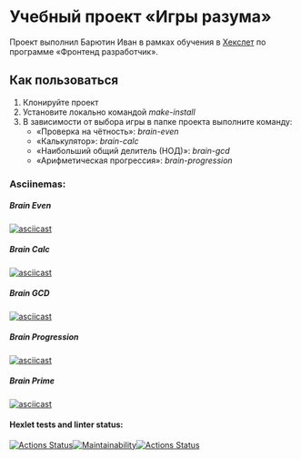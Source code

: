 
# Учебный проект «Игры разума»

Проект выполнил Барютин Иван в рамках обучения в [Хекслет](https://ru.hexlet.io/) по программе «Фронтенд разработчик».

## Как пользоваться

1. Клонируйте проект
2. Установите локально командой *make-install*
3. В зависимости от выбора игры в папке проекта выполните команду:
    - «Проверка на чётность»: *brain-even*
    - «Калькулятор»: *brain-calc*
    - «Наибольший общий делитель (НОД)»: *brain-gcd*
    - «Арифметическая прогрессия»: *brain-progression*

### Asciinemas:

##### Brain Even

[![asciicast](https://asciinema.org/a/RplpeHncqmIbqLJzJq7rTfirD.svg)](https://asciinema.org/a/RplpeHncqmIbqLJzJq7rTfirD)

##### Brain Calc

[![asciicast](https://asciinema.org/a/5O0Bo1vZ777zjNSeqIt3dShb3.svg)](https://asciinema.org/a/5O0Bo1vZ777zjNSeqIt3dShb3)

##### Brain GCD

[![asciicast](https://asciinema.org/a/3GSpk1CN8ii7AmtLfK8LpUgjI.svg)](https://asciinema.org/a/3GSpk1CN8ii7AmtLfK8LpUgjI)

##### Brain Progression

[![asciicast](https://asciinema.org/a/A4D0ysGq7Atxv8dZksESPhO3o.svg)](https://asciinema.org/a/A4D0ysGq7Atxv8dZksESPhO3o)

##### Brain Prime

[![asciicast](https://asciinema.org/a/S0csV5DHcQ1MqOkQBhzSqZCtH.svg)](https://asciinema.org/a/S0csV5DHcQ1MqOkQBhzSqZCtH)

#### Hexlet tests and linter status:
[![Actions Status](https://github.com/IvanBaryutin/frontend-project-lvl1/workflows/hexlet-check/badge.svg)](https://github.com/IvanBaryutin/frontend-project-lvl1/actions)[![Maintainability](https://api.codeclimate.com/v1/badges/a99a88d28ad37a79dbf6/maintainability)](https://codeclimate.com/github/IvanBaryutin/frontend-project-lvl1/maintainability)[![Actions Status](https://github.com/IvanBaryutin/frontend-project-lvl1/actions/workflows/eslint.yml/badge.svg)](https://github.com/IvanBaryutin/frontend-project-lvl1/actions)
